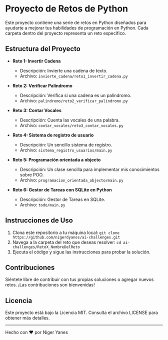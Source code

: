 # Proyecto de Retos de Python

Este proyecto contiene una serie de retos en Python diseñados para ayudarte a mejorar tus habilidades de programación en Python. Cada carpeta dentro del proyecto representa un reto específico.

## Estructura del Proyecto

- **Reto 1: Invertir Cadena**

  - Descripción: Invierte una cadena de texto.
  - Archivo: `invierte_cadena/reto1_invertir_cadena.py`

- **Reto 2: Verificar Palíndromo**

  - Descripción: Verifica si una cadena es un palíndromo.
  - Archivo: `palindromo/reto2_verificar_palindromo.py`

- **Reto 3: Contar Vocales**

  - Descripción: Cuenta las vocales de una palabra.
  - Archivo: `contar_vocales/reto3_contar_vocales.py`

- **Reto 4: Sistema de registro de usuario**

  - Descripción: Un sencillo sistema de registro.
  - Archivo: `sistema_registro_usuarios/main.py`

- **Reto 5: Programación orientada a objecto**

  - Descripción: Un clase sencilla para implementar mis conocimientos sobre POO.
  - Archivo: `programacion_orientada_objecto/main.py`

- **Reto 6: Gestor de Tareas con SQLite en Python**
  - Descripción: Gestor de Tareas en SQLite.
  - Archivo: `todo/main.py`

<!-- Agrega más secciones según sea necesario para tus retos -->

## Instrucciones de Uso

1. Clona este repositorio a tu máquina local: `git clone https://github.com/nigerdyanes/ai-challenges.git`
2. Navega a la carpeta del reto que deseas resolver: `cd ai-challenges/RetoX_NombreDelReto`
3. Ejecuta el código y sigue las instrucciones para probar la solución.

## Contribuciones

Siéntete libre de contribuir con tus propias soluciones o agregar nuevos retos. ¡Las contribuciones son bienvenidas!

## Licencia

Este proyecto está bajo la Licencia MIT. Consulta el archivo LICENSE para obtener más detalles.

---

Hecho con ❤️ por Niger Yanes

